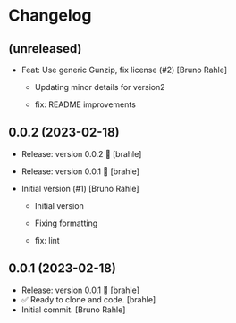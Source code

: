 Changelog
=========


(unreleased)
------------
- Feat: Use generic Gunzip, fix license (#2) [Bruno Rahle]

  * Updating minor details for version2

  * fix: README improvements


0.0.2 (2023-02-18)
------------------
- Release: version 0.0.2 🚀 [brahle]
- Release: version 0.0.1 🚀 [brahle]
- Initial version (#1) [Bruno Rahle]

  * Initial version

  * Fixing formatting

  * fix: lint


0.0.1 (2023-02-18)
------------------
- Release: version 0.0.1 🚀 [brahle]
- ✅ Ready to clone and code. [brahle]
- Initial commit. [Bruno Rahle]


